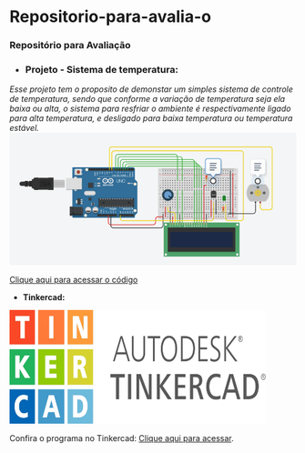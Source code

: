 # Repositorio-para-avalia-o


<b><h3>Repositório para Avaliação</h3></b>

<b><h3>  <ul>
<li> Projeto - Sistema de temperatura:</ul> </h3></b>
<p>
<i>Esse projeto tem o proposito de demonstar um simples sistema de controle de temperatura, sendo que conforme a variação de temperatura seja ela baixa ou alta, o sistema para resfriar o ambiente é respectivamente ligado para alta temperatura, e desligado para baixa temperatura ou temperatura estável. </i>
 <br>
 
<img src="sensordetemperatura.PNG">
<p>
<a href = "reposit_rio_para_avalia_o_sensor_de_temperatura1.ino"> Clique aqui para acessar o código</a>
<br> 

<b><ul>
 <li>Tinkercad:</ul></b>

<img src="tinkercad.jpg" height="200" width="450">

<p>Confira o programa no Tinkercad: <a href="https://www.tinkercad.com/things/iwm72tNDTgn-atividade-avaliacao-sensor-de-temperatura/editel?sharecode=P9Ww8AX0dAt2UR-tVdPyi5m0ntXfwZrZE-5V5mucG20" target="_blank">Clique aqui para acessar</a>.</p>
<br>


